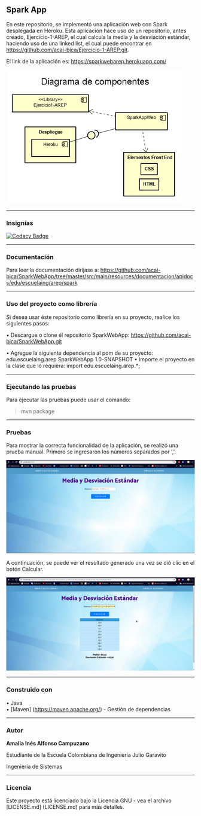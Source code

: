 ## Spark App 

En este repositorio, se implementó una aplicación web con Spark desplegada en Heroku. Esta aplicación hace uso de un repositorio, antes creado, Ejercicio-1-AREP, el cual calcula la media y la desviación estándar, haciendo uso de una linked list, el cual puede encontrar en <https://github.com/acai-bjca/Ejercicio-1-AREP.git>.

El link de la aplicación es: <https://sparkwebarep.herokuapp.com/>

![](src/main/resources/componentes.png)

___
### Insignias

[![Codacy Badge](https://api.codacy.com/project/badge/Grade/31b363d5a6fe4c9b8eb2d1cd22bc9c37)](https://www.codacy.com/app/acai-bjca/Ejercicio-1-AREP?utm_source=github.com&amp;utm_medium=referral&amp;utm_content=acai-bjca/Ejercicio-1-AREP&amp;utm_campaign=Badge_Grade)
___
### Documentación

Para leer la documentación diríjase a: <https://github.com/acai-bjca/SparkWebApp/tree/master/src/main/resources/documentacion/apidocs/edu/escuelaing/arep/spark>

___
### Uso del proyecto como librería
Si desea usar éste repositorio como librería en su proyecto, realice los siguientes pasos:

• Descargue o clone él repositorio SparkWebApp: <https://github.com/acai-bjca/SparkWebApp.git>

• Agregue la siguiente dependencia al pom de su proyecto:
 <dependency>
	<groupId>edu.escuelaing.arep</groupId>
    <artifactId>SparkWebApp</artifactId>
    <version>1.0-SNAPSHOT</version>
</dependency>
• Importe el proyecto en la clase que lo requiera:
import edu.escuelaing.arep.*;

___
### Ejecutando las pruebas

Para ejecutar las pruebas puede usar el comando:
>mvn package


___
### Pruebas
Para mostrar la correcta funcionalidad de la aplicación, se realizó una prueba manual.
Primero se ingresaron los números separados por ','.

![](src/main/resources/index.png)

A continuación, se puede ver el resultado generado una vez se dió clic en el botón Calcular.

![](src/main/resources/calculo.png)
___
### Construido con

• Java  
• [Maven] (https://maven.apache.org/) - Gestión de dependencias

___
### Autor

**Amalia Inés Alfonso Campuzano** 

Estudiante de la Escuela Colombiana de Ingeniería Julio Garavito

Ingeniería de Sistemas
___
### Licencia

Este proyecto está licenciado bajo la Licencia GNU - vea el archivo [LICENSE.md] (LICENSE.md) para más detalles.

